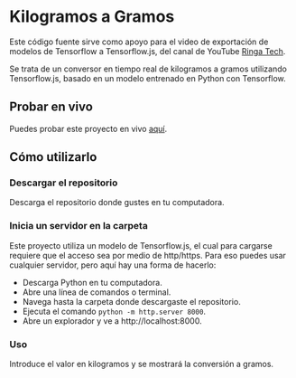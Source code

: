 # Kilogramos a Gramos

Este código fuente sirve como apoyo para el video de exportación de modelos de Tensorflow a Tensorflow.js, del canal de YouTube [Ringa Tech](https://youtube.com/RingaTech).

Se trata de un conversor en tiempo real de kilogramos a gramos utilizando Tensorflow.js, basado en un modelo entrenado en Python con Tensorflow.

## Probar en vivo
Puedes probar este proyecto en vivo [aquí](https://brithn.github.io/Convertidor_Kilogramos_a_Gramos/).

## Cómo utilizarlo

### Descargar el repositorio
Descarga el repositorio donde gustes en tu computadora.

### Inicia un servidor en la carpeta
Este proyecto utiliza un modelo de Tensorflow.js, el cual para cargarse requiere que el acceso sea por medio de http/https.
Para eso puedes usar cualquier servidor, pero aquí hay una forma de hacerlo:
- Descarga Python en tu computadora.
- Abre una línea de comandos o terminal.
- Navega hasta la carpeta donde descargaste el repositorio.
- Ejecuta el comando `python -m http.server 8000`.
- Abre un explorador y ve a http://localhost:8000.
### Uso
Introduce el valor en kilogramos y se mostrará la conversión a gramos.

